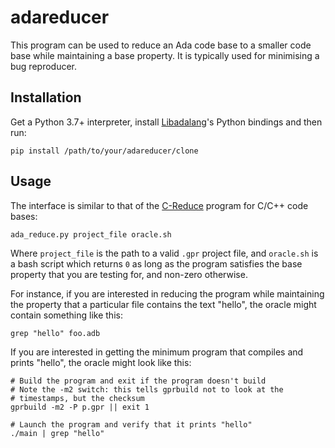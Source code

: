 # adareducer

This program can be used to reduce an Ada code base to a smaller code base
while maintaining a base property. It is typically used for minimising a bug
reproducer.


## Installation

Get a Python 3.7+ interpreter, install
[Libadalang](https://github.com/AdaCore/libadalang)'s Python bindings and then
run:

    pip install /path/to/your/adareducer/clone


## Usage

The interface is similar to that of the
[C-Reduce](https://embed.cs.utah.edu/creduce/) program for C/C++ code bases:

    ada_reduce.py project_file oracle.sh

Where `project_file` is the path to a valid `.gpr` project file, and
`oracle.sh` is a bash script which returns `0` as long as the program satisfies
the base property that you are testing for, and non-zero otherwise.

For instance, if you are interested in reducing the program while maintaining
the property that a particular file contains the text "hello", the oracle might
contain something like this:

    grep "hello" foo.adb

If you are interested in getting the minimum program that compiles and prints
"hello", the oracle might look like this:

    # Build the program and exit if the program doesn't build
    # Note the -m2 switch: this tells gprbuild not to look at the
    # timestamps, but the checksum
    gprbuild -m2 -P p.gpr || exit 1

    # Launch the program and verify that it prints "hello"
    ./main | grep "hello"

